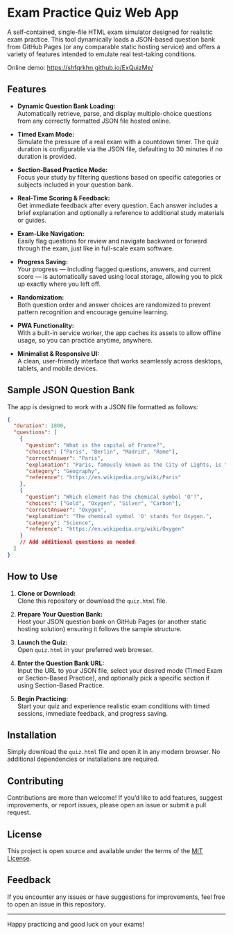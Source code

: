# Exam Practice Quiz Web App

A self-contained, single-file HTML exam simulator designed for realistic exam practice. This tool dynamically loads a JSON-based question bank from GitHub Pages (or any comparable static hosting service) and offers a variety of features intended to emulate real test-taking conditions.

Online demo: https://shfqrkhn.github.io/ExQuizMe/

## Features

- **Dynamic Question Bank Loading:**  
  Automatically retrieve, parse, and display multiple-choice questions from any correctly formatted JSON file hosted online.

- **Timed Exam Mode:**  
  Simulate the pressure of a real exam with a countdown timer. The quiz duration is configurable via the JSON file, defaulting to 30 minutes if no duration is provided.

- **Section-Based Practice Mode:**  
  Focus your study by filtering questions based on specific categories or subjects included in your question bank.

- **Real-Time Scoring & Feedback:**  
  Get immediate feedback after every question. Each answer includes a brief explanation and optionally a reference to additional study materials or guides.

- **Exam-Like Navigation:**  
  Easily flag questions for review and navigate backward or forward through the exam, just like in full-scale exam software.

- **Progress Saving:**  
  Your progress — including flagged questions, answers, and current score — is automatically saved using local storage, allowing you to pick up exactly where you left off.

- **Randomization:**  
  Both question order and answer choices are randomized to prevent pattern recognition and encourage genuine learning.

- **PWA Functionality:**  
  With a built-in service worker, the app caches its assets to allow offline usage, so you can practice anytime, anywhere.

- **Minimalist & Responsive UI:**  
  A clean, user-friendly interface that works seamlessly across desktops, tablets, and mobile devices.

## Sample JSON Question Bank

The app is designed to work with a JSON file formatted as follows:

```json
{
  "duration": 1800,
  "questions": [
    {
      "question": "What is the capital of France?",
      "choices": ["Paris", "Berlin", "Madrid", "Rome"],
      "correctAnswer": "Paris",
      "explanation": "Paris, famously known as the City of Lights, is the capital city of France.",
      "category": "Geography",
      "reference": "https://en.wikipedia.org/wiki/Paris"
    },
    {
      "question": "Which element has the chemical symbol 'O'?",
      "choices": ["Gold", "Oxygen", "Silver", "Carbon"],
      "correctAnswer": "Oxygen",
      "explanation": "The chemical symbol 'O' stands for Oxygen.",
      "category": "Science",
      "reference": "https://en.wikipedia.org/wiki/Oxygen"
    }
    // Add additional questions as needed
  ]
}
```

## How to Use

1. **Clone or Download:**  
   Clone this repository or download the `quiz.html` file.

2. **Prepare Your Question Bank:**  
   Host your JSON question bank on GitHub Pages (or another static hosting solution) ensuring it follows the sample structure.

3. **Launch the Quiz:**  
   Open `quiz.html` in your preferred web browser.

4. **Enter the Question Bank URL:**  
   Input the URL to your JSON file, select your desired mode (Timed Exam or Section-Based Practice), and optionally pick a specific section if using Section-Based Practice.

5. **Begin Practicing:**  
   Start your quiz and experience realistic exam conditions with timed sessions, immediate feedback, and progress saving.

## Installation

Simply download the `quiz.html` file and open it in any modern browser. No additional dependencies or installations are required.

## Contributing

Contributions are more than welcome! If you’d like to add features, suggest improvements, or report issues, please open an issue or submit a pull request.

## License

This project is open source and available under the terms of the [MIT License](LICENSE).

## Feedback

If you encounter any issues or have suggestions for improvements, feel free to open an issue in this repository.

---

Happy practicing and good luck on your exams!
